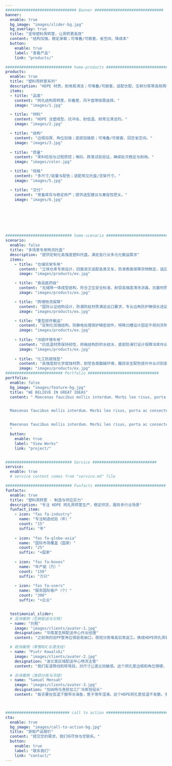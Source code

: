 ```yaml
---
############################### Banner ##############################
banner:
  enable: true
  bg_image: "images/slider-bg.jpg"
  bg_overlay: true
  title: "宝恒塑料周转筐，让周转更高效"
  content: "结构加强，稳定承载；可堆叠/可嵌套，省空间、降成本"
  button:
    enable: true
    label: "查看产品"
    link: "products/"

############################# home-products #################################
products:
  enable: true
  title: "塑料周转筐系列"
  description: "HDPE 材质，耐用易清洁；可堆叠/可嵌套，适配仓配、生鲜分拣等高频周转场景。"
  items:
  - title: "品类"
    content: "网孔结构周转筐，折叠筐、风干盘等按需选择。"
    image: "images/1.jpg"

  - title: "材料"
    content: "HDPE 注塑成型，抗冲击、耐低温、耐常见清洁剂。"
    image: "images/2.jpg"

  - title: "结构"
    content: "边框加厚、角位加强；底部加强筋；可堆叠/可嵌套，回空省空间。"
    image: "images/3.jpg"
  
  - title: "质量"
    content: "来料检验与过程质控；堆码、跌落试验验证，确保批次稳定与耐用。"
    image: "images/color.jpg"

  - title: "规格"
    content: "多尺寸/容量与配色；适配常见托盘/货架尺寸。"
    image: "images/5.jpg"

  - title: "交付"
    content: "常备库存与稳定排产；提供选型建议与兼容性把关。"
    image: "images/6.jpg"







############################# home-scenario #################################
scenario:
  enable: false
  title: "多场景专用物流托盘"
  description: "提供定制化高强度塑料托盘，满足各行业多元化搬运需求"
  items:
    - title: "仓储货架专用"
      content: "立体仓库专用设计，四面进叉适配各类叉车，防滑表面保障货物稳定，适应温湿度变化，持久耐用。"
      image: "images/products/ex.jpg" 

    - title: "食品医药级"
      content: "无缝隙一体成型结构，符合卫生安全标准，耐受高强度清洗消毒，抗菌材质确保洁净运输。"
      image: "images/products/ex.jpg" 

    - title: "跨境物流保障"
      content: "国际认证结构设计，防潮防蛀材质满足出口要求，专业边角防护确保长途运输安全。"
      image: "images/products/ex.jpg"

    - title: "重型部件搬运"
      content: "定制化加强结构，防静电处理保护精密部件，特殊凹槽设计固定不规则货物，耐油污易维护。"
      image: "images/products/ex.jpg"
      
    - title: "冷链环境专用"
      content: "抗低温材质保持韧性，网格结构防积水结冰，底部防滑钉设计保障冷库作业安全。"
      image: "images/products/ex.jpg"
      
    - title: "化工防腐蚀型"
      content: "高强度耐化学腐蚀材质，耐受各类酸碱环境，醒目安全配色提升作业识别度。"
      image: "images/products/ex.jpg"
######################### Portfolio ###############################
portfolio:
  enable: false
  bg_image: "images/feature-bg.jpg"
  title: "WE BELIEVE IN GREAT IDEAS"
  content: " Maecenas faucibus mollis interdum. Morbi leo risus, porta ac consectetur ac, vestibulum at eros. Fusce dapibus, tellus ac cursus commodo, tortor mauris condimentum nibh, ut fermentum massa justo sit amet risus.


  Maecenas faucibus mollis interdum. Morbi leo risus, porta ac consectetur ac, vestibulum at eros. Fusce dapibus, tellus ac cursus commodo, tortor mauris condimentum nibh, ut fermentum massa justo sit amet risus.


  Maecenas faucibus mollis interdum. Morbi leo risus, porta ac consectetur ac, vestibulum at eros. Fusce dapibus, tellus ac cursus commodo, tortor mauris condimentum nibh, ut fermentum massa justo sit amet risus.
  "
  button:
    enable: true
    label: "View Works"
    link: "project/"


############################# Service ############################
service:
  enable: true
  # service content comes from "service.md" file

############################# Funfacts ###############################
funfacts:
  enable: true
  title: "塑料周转筐 · 制造与供应实力"
  description: "专注 HDPE 网孔周转筐生产，稳定供货，服务多行业场景"
  funfact_item:
    - icon: "fas fa-industry"
      name: "专注制造经验（年）"
      count: "15"
      suffix: "年"
      
    - icon: "fas fa-globe-asia"
      name: "国际市场覆盖（国家）"
      count: "25"
      suffix: "+国家"
      
    - icon: "fas fa-boxes"
      name: "年产能（万）"
      count: "150"
      suffix: "万只"
      
    - icon: "fas fa-users"
      name: "服务国际客户（个）"
      count: "300"
      suffix: "+企业"


  testimonial_slider:
  # 亚洲案例（生鲜配送与分拣）
  - name: "刘程"
    image: "images/clients/avater-1.jpg"
    designation: "华南某生鲜配送中心作业经理"
    content: "之前用的旧PP筐角位很容易崩口，夜班分拣堆高后常返工。换成HDPE网孔周转筐后，堆叠更稳，拣完用温水冲洗就行，沥水很快。空筐回程能嵌套，车上能多装一截，破损和补料都少了。"

  # 欧洲案例（零售RDC与清洗线）
  - name: "Piotr Kowalski"
    image: "images/clients/avater-2.jpg"
    designation: "波兰某区域配送中心物流主管"
    content: "我们有滚筒线和转弯段，对尺寸公差比较敏感。这个网孔筐边框和角位够硬，四层堆放在输送线上也不打摆。清洗线用55℃碱洗后干得快，周末高峰周转也顶得住。"

  # 非洲案例（渔获分拣与冷链）
  - name: "Samuel Mensah"
    image: "images/clients/avater-3.jpg"
    designation: "加纳特马渔获加工厂冷库班组长"
    content: "每天要在低温下搬带冰海鱼，筐子常年湿滑。这个HDPE网孔筐低温不发脆，手柄不勒手，堆叠后推车走库内地面也稳。清洗完挂水快，不容易留味道，用下来损耗比以前低。"



############################ call to action ###########################
cta:
  enable: true
  bg_image: "images/call-to-action-bg.jpg"
  title: "获取产品报价"
  content: "提交您的需求，我们将尽快与您联系。"
  button:
    enable: true
    label: "联系我们"
    link: "contact/"
---
```

